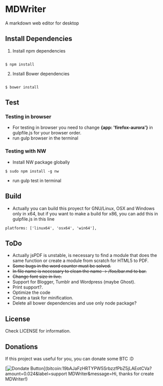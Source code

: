 # MDWriter
A markdown web editor for desktop

## Install Dependencies
1. Install npm dependencies
<pre><code>
$ npm install
</code></pre>

2. Install Bower dependencies
<pre><code>
$ bower install
</code></pre>

## Test

### Testing in browser

* For testing in browser you need to change **{app: 'firefox-aurora'}** in gulpfile.js for your browser order.
* run gulp browser in the terminal

### Testing with NW

* Install NW package globally
<pre><code>$ sudo npm install -g nw</code></pre>
* run gulp test in terminal

## Build

* Actually you can build this proyect for GNU/Linux, OSX and Windows only in x64, but if you want to make a build for x86, you can add this in gulpfile.js in this line
<pre><code>platforms: ['linux64', 'osx64', 'win64'],</code></pre>


## ToDo

* Actually jsPDF is unstable, is necessary to find a module that does the same function or create a module from scratch for HTML5 to PDF.
* ~~Some bugs in the word counter must be solved.~~
* ~~In file name is necessary to clean the name -> /foo/bar.md to bar.~~
* ~~Change font size in live.~~
* Support for Blogger, Tumblr and Wordpress (maybe Ghost).
* Print support?.
* Optimize the code
* Create a task for minification.
* Delete all bower dependencies and use only node package?

## License

Check LICENSE for information.

## Donations

If this project was useful for you, you can donate some BTC :D

[![Dondate Button](https://github.com/kurai021/MDWriter/blob/master/app/assets/bitcoin.svg)](bitcoin:19bAJaFzHRTYPW5SrbzzfPbZ5jLAEotCVa?amount=0.024&label=support MDWriter&message=Hi, thanks for create MDWriter!)
